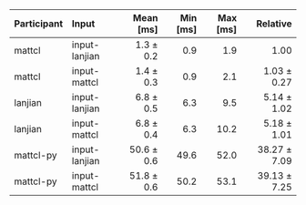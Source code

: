 | Participant | Input | Mean [ms] | Min [ms] | Max [ms] | Relative |
|:---|:---|---:|---:|---:|---:|
| mattcl | input-lanjian | 1.3 ± 0.2 | 0.9 | 1.9 | 1.00 |
| mattcl | input-mattcl | 1.4 ± 0.3 | 0.9 | 2.1 | 1.03 ± 0.27 |
| lanjian | input-lanjian | 6.8 ± 0.5 | 6.3 | 9.5 | 5.14 ± 1.02 |
| lanjian | input-mattcl | 6.8 ± 0.4 | 6.3 | 10.2 | 5.18 ± 1.01 |
| mattcl-py | input-lanjian | 50.6 ± 0.6 | 49.6 | 52.0 | 38.27 ± 7.09 |
| mattcl-py | input-mattcl | 51.8 ± 0.6 | 50.2 | 53.1 | 39.13 ± 7.25 |
